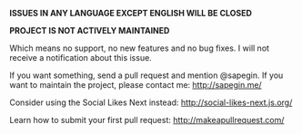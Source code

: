 **ISSUES IN ANY LANGUAGE EXCEPT ENGLISH WILL BE CLOSED**

**PROJECT IS NOT ACTIVELY MAINTAINED**

Which means no support, no new features and no bug fixes. I will not receive a notification about this issue.

If you want something, send a pull request and mention @sapegin. If you want to maintain the project, please contact me: http://sapegin.me/

Consider using the Social Likes Next instead: http://social-likes-next.js.org/

Learn how to submit your first pull request: http://makeapullrequest.com/
